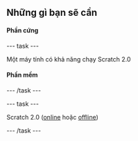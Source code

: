 ## Những gì bạn sẽ cần

#### Phần cứng

\--- task \---

Một máy tính có khả năng chạy Scratch 2.0

#### Phần mềm

\--- /task \---

\--- task \---

Scratch 2.0 ([online](https://scratch.mit.edu/projects/editor/) hoặc [offline](https://scratch.mit.edu/scratch2download/))

\--- /task \---